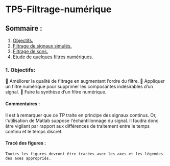 # TP5-Filtrage-numérique

<a name="retour"></a>
## Sommaire :
1. [ Objectifs. ](#objectif)
2. [Filtrage de signaux simulés.](#part1)
3. [ Filtrage de sons. ](#part2)
4. [ Etude de quelques filtres numériques.](#part3)

<a name="objectif"></a>
### **1. Objectifs:**
 Améliorer la qualité de filtrage en augmentant l’ordre du filtre.
 Appliquer un filtre numérique pour supprimer les composantes indésirables d’un signal.
 Faire la synthèse d’un filtre numérique.

#### Commentaires :

 Il est à remarquer que ce TP traite en principe des signaux continus. Or, l'utilisation de Matlab suppose l'échantillonnage du signal. Il faudra donc être vigilant par rapport aux différences de traitement entre le temps continu et le temps discret.
 
  #### Tracé des figures :
    Toutes les figures devront être tracées avec les axes et les légendes des axes appropriés.
 
